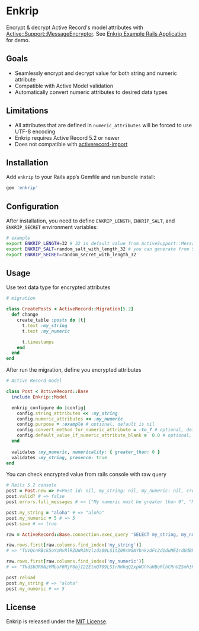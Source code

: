 # Enkrip

Encrypt & decrypt Active Record's model attributes with [Active::Support::MessageEncryptor](https://api.rubyonrails.org/v5.2.1/classes/ActiveSupport/MessageEncryptor.html). See [Enkrip Example Rails Application](https://github.com/kuntoaji/enkrip_example) for demo.

## Goals

* Seamlessly encrypt and decrypt value for both string and numeric attribute
* Compatible with Active Model validation
* Automatically convert numeric attributes to desired data types

## Limitations

* All attributes that are defined in `numeric_attributes` will be forced to use UTF-8 encoding
* Enkrip requires Active Record 5.2 or newer
* Does not compatible with [activerecord-import](https://rubygems.org/gems/activerecord-import)

## Installation

Add `enkrip` to your Rails app’s Gemfile and run bundle install:

```ruby
gem 'enkrip'
```

## Configuration

After installation, you need to define `ENKRIP_LENGTH`, `ENKRIP_SALT`, and `ENKRIP_SECRET` environment variables:

```bash
# example
export ENKRIP_LENGTH=32 # 32 is default value from ActiveSupport::MessageEncryptor.key_len
export ENKRIP_SALT=random_salt_with_length_32 # you can generate from SecureRandom.random_bytes(YOUR_ENKRIP_LENGTH)
export ENKRIP_SECRET=random_secret_with_length_32
```

## Usage

Use text data type for encrypted attributes

```ruby
# migration

class CreatePosts < ActiveRecord::Migration[5.2]
  def change
    create_table :posts do |t|
      t.text :my_string
      t.text :my_numeric

      t.timestamps
    end
  end
end
```

After run the migration, define you encrypted attributes

```ruby
# Active Record model

class Post < ActiveRecord::Base
  include Enkrip::Model

  enkrip_configure do |config|
    config.string_attributes << :my_string
    config.numeric_attributes << :my_numeric
    config.purpose = :example # optional, default is nil
    config.convert_method_for_numeric_attribute = :to_f # optional, default is to_i
    config.default_value_if_numeric_attribute_blank =  0.0 # optional, default is 0
  end
  
  validates :my_numeric, numericality: { greater_than: 0 }
  validates :my_string, presence: true
end
```

You can check encrypted value from rails console with raw query

```ruby
# Rails 5.2 console
post = Post.new => #<Post id: nil, my_string: nil, my_numeric: nil, created_at: nil, updated_at: nil>
post.valid? # => false
post.errors.full_messages # => ["My numeric must be greater than 0", "My string can't be blank"]

post.my_string = "aloha" # => "aloha"
post.my_numeric = 5 # => 5
post.save # => true

raw = ActiveRecord::Base.connection.exec_query 'SELECT my_string, my_numeric FROM posts limit 1'

raw.rows.first[raw.columns.find_index('my_string')]
# => "TUVQcnRBck5oYzMvRlRZUWR3Mzlzdz09LS1tZ09xNGNYbnkzdFc2d1duMEIrdUdBPT0=--ffae1f04753ca5c636915746a4c6fccf81897138"

raw.rows.first[raw.columns.find_index('my_numeric')]
# => "TkdSbURRNzVMbUF6MjF0bjI2ZEtmQT09LS1rRHhqQ2xpWGhYaHBoRlhCRnVZSmh3PT0=--74e45e6c96df78258a1731994a71a74c5047d655"

post.reload
post.my_string # => "aloha"
post.my_numeric # => 5
```

## License

Enkrip is released under the [MIT License](https://opensource.org/licenses/MIT).
